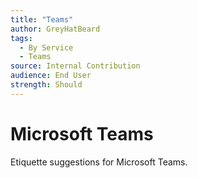 ```yaml
---
title: "Teams"
author: GreyHatBeard
tags: 
  - By Service
  - Teams
source: Internal Contribution
audience: End User
strength: Should
---
```

# Microsoft Teams

Etiquette suggestions for Microsoft Teams.
